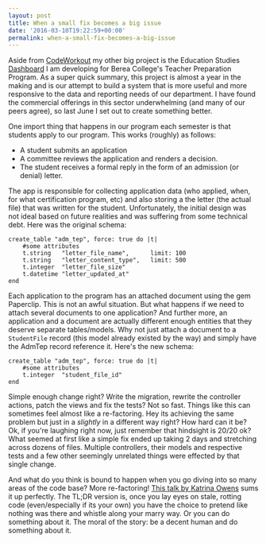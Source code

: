 ```yaml
---
layout: post
title: When a small fix becomes a big issue
date: '2016-03-10T19:22:59+00:00'
permalink: when-a-small-fix-becomes-a-big-issue
---
```

Aside from [CodeWorkout][1] my other big project is the Education Studies [Dashboard][2] I am developing for Berea College's Teacher Preparation Program.  As a super quick summary, this project is almost a year in the making and is our attempt to build a system that is more useful and more responsive to the data and reporting needs of our department. I have found the commercial offerings in this sector underwhelming (and many of our peers agree), so last June I set out to create something better.

One import thing that happens in our program each semester is that students apply to our program. This works (roughly) as follows:

 - A student submits an application
 - A committee reviews the application and renders a decision.
 - The student receives a formal reply in the form of an admission (or denial) letter.

The app is responsible for collecting application data (who applied, when, for what certification program, etc) and also storing a the letter (the actual file) that was written for the student. Unfortunately, the initial design was not ideal based on future realities and was suffering from some technical debt. Here was the original schema:

    create_table "adm_tep", force: true do |t|
        #some attributes
        t.string   "letter_file_name",      limit: 100
        t.string   "letter_content_type",   limit: 500
        t.integer  "letter_file_size"
        t.datetime "letter_updated_at"
    end


Each application to the program has an attached document using the gem Paperclip. This is not an awful situation. But what happens if we need to attach several documents to one application? And further more, an application and a document are actually different enough entities that they deserve separate tables/models.  Why not just attach a document to a `StudentFile` record (this model already existed by the way) and simply have the AdmTep record reference it. Here's the new schema:

    create_table "adm_tep", force: true do |t|
        #some attributes
        t.integer  "student_file_id"
    end


Simple enough change right? Write the migration, rewrite the controller actions, patch the views and fix the tests? Not so fast. Things like this can sometimes feel almost like a re-factoring. Hey its achieving the same problem but just in a _slightly_ in a different way right? How hard can it be? Ok, if you're laughing right now, just remember that hindsight is 20/20 ok? What seemed at first like a simple fix ended up taking 2 days and stretching across dozens of files. Multiple controllers, their models and respective tests and a few other seemingly unrelated things were effected by that single change.

And what do you think is bound to happen when you go diving into so many areas of the code base? More re-factoring! [This talk by Katrina Owens][3] sums it up perfectly. The TL;DR version is, once you lay eyes on stale, rotting code (even/especially if its your own) you have the choice to pretend like nothing was there and whistle along your marry way. Or you can do something about it. The moral of the story: be a decent human and do something about it. 

  [1]: https://github.com/web-cat/code-workout
  [2]: https://bitbucket.org/stoebelj/eds_dashboard
  [3]: https://www.youtube.com/embed/QAUHYzC9kFM
